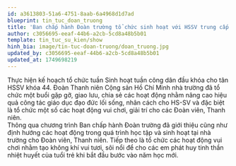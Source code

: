 ```yaml
---
id: a3613803-51a6-4751-8aab-6a4968d1d7ad
blueprint: tin_tuc_doan_truong
title: 'Ban chấp hành Đoàn trường tổ chức sinh hoạt với HSSV trung cấp khóa 44'
author: c3056695-eeaf-44b6-a2cb-5cd8a48b5b01
template: tin_tuc_su_kien/show
hinh_bia: image/tin-tuc-doan-truong/doan_truong.jpg
updated_by: c3056695-eeaf-44b6-a2cb-5cd8a48b5b01
updated_at: 1749698219
---
```

Thực hiện kế hoạch tổ chức tuần Sinh hoạt tuần công dân đầu khóa cho tân HSSV khóa 44. Đoàn Thanh niên Cộng sản Hồ Chí Minh nhà trường đã tổ chức một buổi gặp gỡ, giao lưu, chia sẻ các hoạt động nhằm nâng cao hiệu quả công tác giáo dục đạo đức lối sống, nhân cách cho HS-SV và đặc biệt là tổ chức một số các hoạt động vui chơi, giải trí cho các Đoàn viên, Thanh niên.
<br>
Thông qua chương trình Ban chấp hành Đoàn trường đã giới thiệu cũng như định hướng các hoạt động trong quá trình học tập và sinh hoạt tại nhà trường cho Đoàn viên, Thanh niên. Tiếp theo là tổ chức các hoạt động vui chơi nhằm tạo không khí vui tươi, sôi nổi để cho các em phát huy tinh thần nhiệt huyết của tuổi trẻ khi bắt đầu bước vào năm học mới.